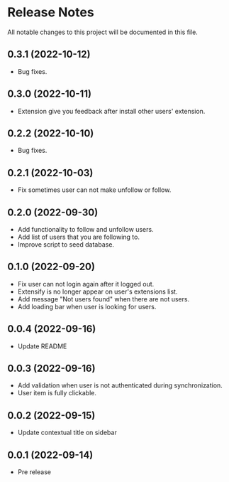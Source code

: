 # Release Notes
All notable changes to this project will be documented in this file.

## 0.3.1 (2022-10-12)

- Bug fixes.

## 0.3.0 (2022-10-11)

- Extension give you feedback after install other users' extension.

## 0.2.2 (2022-10-10)

- Bug fixes.

## 0.2.1 (2022-10-03)

- Fix sometimes user can not make unfollow or follow.

## 0.2.0 (2022-09-30)

- Add functionality to follow and unfollow users.
- Add list of users that you are following to.
- Improve script to seed database.

## 0.1.0 (2022-09-20)

- Fix user can not login again after it logged out.
- Extensify is no longer appear on user's extensions list.
- Add message "Not users found" when there are not users.
- Add loading bar when user is looking for users.

## 0.0.4 (2022-09-16)

- Update README 

## 0.0.3 (2022-09-16)

- Add validation when user is not authenticated during synchronization. 
- User item is fully clickable. 

## 0.0.2 (2022-09-15)

- Update contextual title on sidebar

## 0.0.1 (2022-09-14)

- Pre release